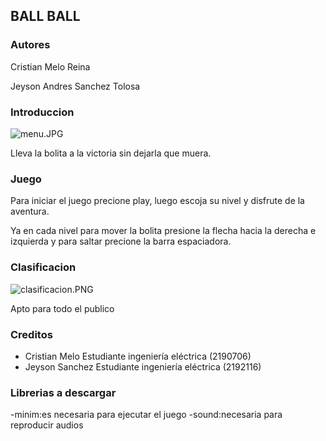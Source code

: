 ## BALL BALL
### Autores

Cristian Melo Reina 

Jeyson Andres Sanchez Tolosa 

### Introduccion
![menu.JPG](https://www.dropbox.com/s/zmcblmf4mc75txh/Diapositiva1.JPG?dl=0)

Lleva la bolita a la victoria sin dejarla que muera.

### Juego



Para iniciar el juego precione play, luego escoja su nivel y disfrute de la aventura.



Ya en cada nivel para mover la bolita presione la flecha hacia la derecha e izquierda y para saltar precione la barra espaciadora.

### Clasificacion
![clasificacion.PNG](https://www.dropbox.com/s/jszp7qo08rpo30p/clasificacion.PNG?dl=0&raw=1)

Apto para todo el publico


### Creditos
- Cristian Melo Estudiante ingeniería eléctrica (2190706)
- Jeyson Sanchez Estudiante ingeniería eléctrica (2192116)

### Librerias a descargar 

-minim:es necesaria para ejecutar el juego
-sound:necesaria para reproducir audios
